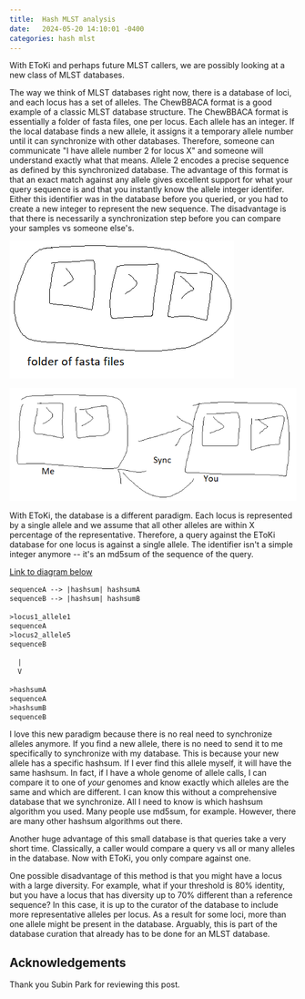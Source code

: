 ```yaml
---
title:  Hash MLST analysis 
date:   2024-05-20 14:10:01 -0400
categories: hash mlst 
---
```


With EToKi and perhaps future MLST callers, we are possibly looking at a new class of MLST databases.

The way we think of MLST databases right now, there is a database of loci,
and each locus has a set of alleles.
The ChewBBACA format is a good example of a classic MLST database structure.
The ChewBBACA format is essentially a folder of fasta files, one per locus.
Each allele has an integer. If the local database finds a new allele, it assigns it a temporary allele number until it can synchronize with other databases.
Therefore, someone can communicate "I have allele number 2 for locus X" and someone will understand exactly what that means. Allele 2 encodes a precise sequence as defined by this synchronized database.
The advantage of this format is that an exact match against any allele gives excellent support for what your query sequence is and that you instantly know the allele integer identifer.
Either this identifier was in the database before you queried, or you had to create a new integer to represent the new sequence.
The disadvantage is that there is necessarily a synchronization step before you can compare your samples vs someone else's.

![Classic MLST scheme cartoon](/assets/images/hashmlst/folder-of-fastas.png)

![mlst-sync](/assets/images/hashmlst/mlst-sync.png)

With EToKi, the database is a different paradigm.
Each locus is represented by a single allele and we assume that all other alleles are within X percentage of the representative.
Therefore, a query against the EToKi database for one locus is against a single allele.
The identifier isn't a simple integer anymore --
it's an md5sum of the sequence of the query.

[Link to diagram below](https://mermaid.live/edit#pako:eNp1kN1LwzAUxf-VcKH0pRv9im3yMNgQ8UFfFHzQyIhtagNNMpsUnbX_u9mmY_jxdu7hnN-93BEqUwugEASj1NJRNIauFUrc8V7yp07Y0FsobIx2F1zJbuvn8NpoYze8EuE0TUHAdNOZ16rlvUNXN0wjZMXLIHQllmg2W6CPltvWDuoDfYnlaWb1d2bF9C4ltOulsA8MFp2pBpusE8b0ke_1wU_X-MRfMXg8aV8ekErUO87xiB-c4-J_OftLfzGZhgiU6BWXtf_kuCsw2H-RAfWyFg0fOseA6clH-eDM7VZXQF0_iAiGTc2dOJf8uecKaMM7690N1_fGqO-QH4GO8AYUx3OM87OsIHFJMoxxBFugZT7PSExIkiYxyQo8RfC-r8fzIsU5KQkpijwleVlMn1MLqTs)

```text
sequenceA --> |hashsum| hashsumA
sequenceB --> |hashsum| hashsumB

>locus1_allele1
sequenceA
>locus2_allele5
sequenceB
  
  |
  V

>hashsumA
sequenceA
>hashsumB
sequenceB
```

I love this new paradigm because there is no real need to synchronize alleles anymore.
If you find a new allele, there is no need to send it to me specifically to synchronize with my database.
This is because your new allele has a specific hashsum.
If I ever find this allele myself, it will have the same hashsum.
In fact, if I have a whole genome of allele calls, I can compare it to one of _your_ genomes and know exactly which
alleles are the same and which are different.
I can know this without a comprehensive database that we synchronize.
All I need to know is which hashsum algorithm you used.
Many people use md5sum, for example.
However, there are many other hashsum algorithms out there.

Another huge advantage of this small database is that queries take a very short time.
Classically, a caller would compare a query vs all or many alleles in the database. Now with EToKi, you only compare against one.

One possible disadvantage of this method is that you might have a locus with a large diversity.
For example, what if your threshold is 80% identity, but you have a locus that has diversity up to 70% different than a reference sequence?
In this case, it is up to the curator of the database to include more representative alleles per locus.
As a result for some loci, more than one allele might be present in the database.
Arguably, this is part of the database curation that already has to be done for an MLST database.

## Acknowledgements

Thank you Subin Park for reviewing this post.

